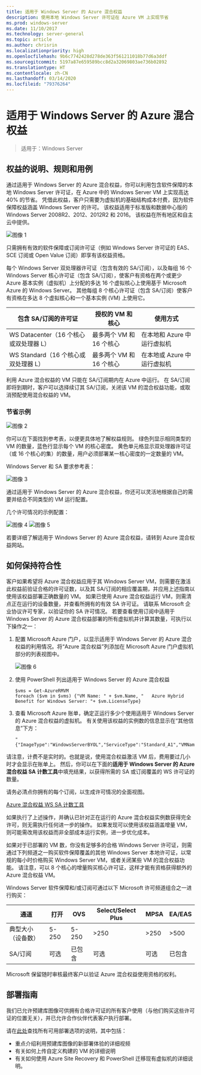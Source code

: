 ```yaml
---
title: 适用于 Windows Server 的 Azure 混合权益
description: 使用本地 Windows Server 许可证在 Azure VM 上实现节省
ms.prod: windows-server
ms.date: 11/10/2017
ms.technology: server-general
ms.topic: article
ms.author: chrisrin
ms.localizationpriority: high
ms.openlocfilehash: 9b6c7742428d278de363f561211018b77d6a3ddf
ms.sourcegitcommit: 5197a87e659589bcc8d2a32069803ae736b02892
ms.translationtype: HT
ms.contentlocale: zh-CN
ms.lasthandoff: 03/14/2020
ms.locfileid: "79376264"
---
```

# <a name="azure-hybrid-benefit-for-windows-server"></a>适用于 Windows Server 的 Azure 混合权益

>适用于：Windows Server

## <a name="benefit-description-rules-and-use-cases"></a>权益的说明、规则和用例

通过适用于 Windows Server 的 Azure 混合权益，你可以利用包含软件保障的本地 Windows Server 许可证，在 Azure 中的 Windows Server VM 上实现高达 40% 的节省。  凭借此权益，客户只需要为虚拟机的基础结构成本付费，因为软件保障权益涵盖 Windows Server 的许可。  该权益适用于标准版和数据中心版的 Windows Server 2008R2、2012、2012R2 和 2016。  该权益在所有地区和自主云中提供。


![图像 1](media/ahb01.png)

只需拥有有效的软件保障或订阅许可证（例如 Windows Server 许可证的 EAS、SCE 订阅或 Open Value 订阅）即享有该权益资格。  

每个 Windows Server 双处理器许可证（包含有效的 SA/订阅），以及每组 16 个 Windows Server 核心许可证（包含 SA/订阅），使客户有资格在两个或更少 Azure 基本实例（虚拟机）上分配的多达 16 个虚拟核心上使用基于 Microsoft Azure 的 Windows Server。 其他每组 8 个核心许可证（包含 SA/订阅）使客户有资格在多达 8 个虚拟核心和一个基本实例 (VM) 上使用它。

| 包含 SA/订阅的许可证            | 授权的 VM 和核心            | 使用方式                                |
|-----------------------------------------|----------------------------------|-----------------------------------------------------|
| WS Datacenter（16 个核心或双处理器 L）  | 最多两个 VM 和 16 个核心 | 在本地和 Azure 中运行虚拟机  |
| WS Standard（16 个核心或双处理器 L）    | 最多两个 VM 和 16 个核心 | 在本地或 Azure 中运行虚拟机 |

利用 Azure 混合权益的 VM 只能在 SA/订阅期内在 Azure 中运行。 在 SA/订阅即将到期时，客户可以选择续订其 SA/订阅，关闭该 VM 的混合权益功能，或取消预配使用混合权益的 VM。 

### <a name="savings-examples"></a>节省示例 

![图像 2](media/ahb02.png)
 
你可以在下面找到参考表，以便更具体地了解权益规则。 绿色列显示相同类型的 VM 的数量，蓝色行显示每个 VM 的核心密度。 黄色单元格显示双处理器许可证（或 16 个核心的集）的数量，用户必须部署某一核心密度的一定数量的 VM。 

Windows Server 和 SA 要求参考表：

![图像 3](media/ahb03.png)
 
通过适用于 Windows Server 的 Azure 混合权益，你还可以灵活地根据自己的需要并结合不同类型的 VM 运行配置。

几个许可情况的示例配置：

![图像 4](media/ahb04.png)
![图像 5](media/ahb05.png)

 
若要详细了解适用于 Windows Server 的 Azure 混合权益，请转到 Azure 混合权益网站。

## <a name="how-to-maintain-compliance"></a>如何保持符合性

客户如果希望将 Azure 混合权益应用于其 Windows Server VM，则需要在激活此权益前验证合格的许可证数，以及其 SA/订阅的相应覆盖期，并应用上述指南以使用该权益部署正确数量的 VM。 如果已使用 Azure 混合权益运行 VM，则需清点正在运行的设备数量，并查看所拥有的有效 SA 许可证。  请联系 Microsoft 企业协议许可专家，以验证你的 SA 许可情况。
若要查看使用订阅中适用于 Windows Server 的 Azure 混合权益部署的所有虚拟机并计算其数量，可执行以下操作之一：

1. 配置 Microsoft Azure 门户，以显示适用于 Windows Server 的 Azure 混合权益的利用情况。将“Azure 混合权益”列添加在 Microsoft Azure 门户虚拟机部分的列表视图中。 

    ![图像 6](media/ahb06.png)

2.  使用 PowerShell 列出适用于 Windows Server 的 Azure 混合权益

    ```
    $vms = Get-AzureRMVM 
    foreach ($vm in $vms) {"VM Name: " + $vm.Name, "   Azure Hybrid Benefit for Windows Server: "+ $vm.LicenseType}
    ```

3.  查看 Microsoft Azure 账单，确定正运行多少个使用适用于 Windows Server 的 Azure 混合权益的虚拟机。 有关使用该权益的实例数的信息显示在“其他信息”下方：

    ```
    "{"ImageType":"WindowsServerBYOL","ServiceType":"Standard_A1","VMName":"","UsageType":"ComputeHR"}" 
    ```

请注意，计费不是实时的。也就是说，使用混合权益激活 VM 后，费用要过几小时才会显示在账单上。
然后，你可以在下面的**适用于 Windows Server 的 Azure 混合权益 SA 计数工具**中填充结果，以获得所需的 SA 或订阅覆盖的 WS 许可证的数量。

请务必清点你拥有的每个订阅，以生成许可情况的全面视图。

[Azure 混合权益 WS SA 计数工具](https://download.microsoft.com/download/7/1/2/712FEFF0-155C-4ABF-96C0-CE4EC4DB0516/Azure_Hybrid_Benefit_Windows_Server_SA_Count_Tool.xlsx)

如果执行了上述操作，并确认已针对正在运行的 Azure 混合权益实例数获得完全许可，则无需执行任何进一步的操作。 如果发现可以使用该权益涵盖增量 VM，则可能需改用该权益而非全部成本运行实例，进一步优化成本。

如果对于已部署的 VM 数，你没有足够多的合格 Windows Server 许可证，则需通过下列频道之一购买软件保障覆盖的其他 Windows Server 本地许可证，以常规的每小时价格购买 Windows Server VM，或者关闭某些 VM 的混合权益功能。 请注意，可以 8 个核心的增量购买核心许可证，这样才能有资格获得额外的 Azure 混合权益 VM。 

Windows Server 软件保障和/或订阅可通过以下 Microsoft 许可频道组合之一进行购买：

| 通道                      | 打开     | OVS      | Select/Select Plus  | MPSA       | EA/EAS   |
|------------------------------|----------|----------|-----------------------|-----------|----------|
| 典型大小（设备数）  | 5-250    | 5-250    | >250                  | >250      | >500     |
| SA/订阅            | 可选 | 已包含 | 可选              | 可选  | 已包含 |

Microsoft 保留随时审核最终客户以验证 Azure 混合权益使用资格的权利。 

## <a name="deployment-guidance"></a>部署指南 

我们已允许预建库图像可供拥有合格许可证的所有客户使用（与他们购买这些许可证的位置无关），并已允许合作伙伴代表客户执行部署。 

请在[此处](https://azure.microsoft.com/pricing/hybrid-use-benefit/)查找所有可用部署选项的说明，其中包括： 
-   重点介绍利用预建库图像的新部署体验的详细视频
-   有关如何上传自定义构建的 VM 的详细说明 
-   有关如何使用 Azure Site Recovery 和 PowerShell 迁移现有虚拟机的详细说明。 
